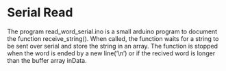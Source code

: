Serial Read
==============

The program read_word_serial.ino is a small arduino program to document the function receive_string(). When called, the function waits for a string to be sent over serial and store the string in an array. The function is stopped when the word is ended by a new line(‘\n’) or if the recived word is longer than the buffer array inData.
